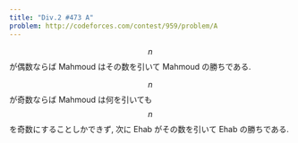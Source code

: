 ```yaml
---
title: "Div.2 #473 A"
problem: http://codeforces.com/contest/959/problem/A
---
```

$$ n $$ が偶数ならば Mahmoud はその数を引いて Mahmoud の勝ちである.

$$ n $$ が奇数ならば Mahmoud は何を引いても $$ n $$ を奇数にすることしかできず, 次に Ehab がその数を引いて Ehab の勝ちである.

